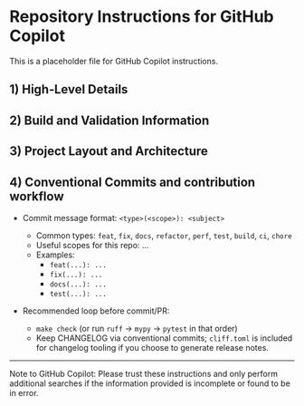 # Repository Instructions for GitHub Copilot

This is a placeholder file for GitHub Copilot instructions.

## 1) High‑Level Details

<!-- ... -->

## 2) Build and Validation Information

<!-- ... -->

## 3) Project Layout and Architecture

<!-- ... -->

## 4) Conventional Commits and contribution workflow

- Commit message format: `<type>(<scope>): <subject>`

  - Common types: `feat`, `fix`, `docs`, `refactor`, `perf`, `test`, `build`, `ci`, `chore`
  - Useful scopes for this repo: ...
  - Examples:
    - `feat(...): ...`
    - `fix(...): ...`
    - `docs(...): ...`
    - `test(...): ...`

- Recommended loop before commit/PR:

  - `make check` (or run `ruff` → `mypy` → `pytest` in that order)
  - Keep CHANGELOG via conventional commits; `cliff.toml` is included for changelog tooling if you choose to generate release notes.

---

Note to GitHub Copilot: Please trust these instructions and only perform additional searches if the information provided is incomplete or found to be in error.
